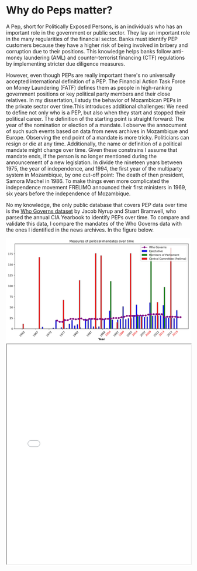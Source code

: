 # Why do Peps matter?

A Pep, short for Politically Exposed Persons, is an individuals who has an important role in the government or public sector. They lay an important role in the many regularities of the financial sector. Banks must identify PEP customers because they have a higher risk of being involved in bribery and corruption due to their positions. This knowledge helps banks follow anti-money laundering (AML) and counter-terrorist financing (CTF) regulations by implementing stricter due diligence measures.

However, even though PEPs are really important there's no universally accepted international definition of a PEP. The Financial Action Task Force on Money Laundering (FATF) defines them as people in high-ranking government positions or key political party members and their close relatives. In my dissertation, I study the behavior of Mozambican PEPs in the private sector over time.This introduces additional challenges: We need to define not only who is a PEP, but also when they start and stopped their political career. The definition of the starting point is straight forward: The year of the nomination or election of a mandate. I observe the annocument of such such events based on data from  news archives in Mozambique and Europe. Observing the end point of a mandate is more tricky. Politicians can resign or die at any time. Additionally, the name or definition of a political mandate might change over time. Given these constrains I assume that mandate ends, if the person is no longer mentioned during the announcement of a new legislation. In divide the nineteen years between 1975, the year of independence, and 1994, the first year of the multiparty system in Mozambique, by one  cut-off point: The death of then president, Samora Machel in 1986. To make things even more complicated the independence movement FRELIMO announced their first ministers in 1969, six years before the independence of Mozambique.

No my knowledge, the only public database  that covers PEP data over time is the [Who Governs dataset](https://politicscentre.nuffield.ox.ac.uk/whogov-dataset/%22) by Jacob Nyrup and Stuart Bramwell, who parsed the annual CIA Yearbook to identify PEPs over time. To compare and validate this data, I compare the mandates of the Who Governs data with the ones I identified in the news archives. In the figure below.


<img class="markdown-image" src="../assets/pep_figures/barplot_pep_mandates.jpg" alt="barplot_pep_mandates.jpg">


<iframe src="../assets/pep_figures/chord.html"width="100%"height="600px">`</iframe>


